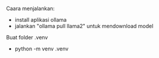 Caara menjalankan:
- install aplikasi ollama
- jalankan "ollama pull llama2" untuk mendownload model

Buat folder .venv
- python -m venv .venv

